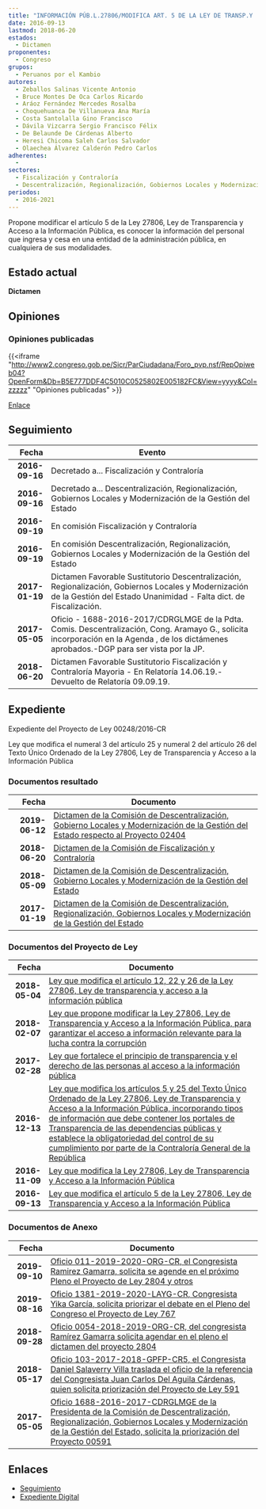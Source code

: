 ```yaml
---
title: "INFORMACIÓN PÚB.L.27806/MODIFICA ART. 5 DE LA LEY DE TRANSP.Y .."
date: 2016-09-13
lastmod: 2018-06-20
estados: 
  - Dictamen
proponentes: 
  - Congreso
grupos: 
  - Peruanos por el Kambio
autores: 
  - Zeballos Salinas Vicente Antonio
  - Bruce Montes De Oca Carlos Ricardo
  - Aráoz Fernández Mercedes Rosalba
  - Choquehuanca De Villanueva Ana María
  - Costa Santolalla Gino Francisco
  - Dávila Vizcarra Sergio Francisco Félix
  - De Belaunde De Cárdenas Alberto
  - Heresi Chicoma Saleh Carlos Salvador
  - Olaechea Álvarez Calderón Pedro Carlos
adherentes: 
  - 
sectores: 
  - Fiscalización y Contraloría
  - Descentralización, Regionalización, Gobiernos Locales y Modernización de la Gestión del Estado
periodos: 
  - 2016-2021
---
```


Propone modificar el artículo 5 de la Ley 27806, Ley de Transparencia y Acceso a la Información Pública, es conocer la información del personal que ingresa y cesa en una entidad de la administración pública, en cualquiera de sus modalidades.


## Estado actual

**Dictamen**

## Opiniones

### Opiniones publicadas

{{<iframe "http://www2.congreso.gob.pe/Sicr/ParCiudadana/Foro_pvp.nsf/RepOpiweb04?OpenForm&Db=B5E777DDF4C5010C0525802E005182FC&View=yyyy&Col=zzzzz" "Opiniones publicadas" >}}

[Enlace](http://www2.congreso.gob.pe/Sicr/ParCiudadana/Foro_pvp.nsf/RepOpiweb04?OpenForm&Db=B5E777DDF4C5010C0525802E005182FC&View=yyyy&Col=zzzzz)

## Seguimiento

| Fecha | Evento |
|------:|--------|
| **2016-09-16** | Decretado a... Fiscalización y Contraloría|
| **2016-09-16** | Decretado a... Descentralización, Regionalización, Gobiernos Locales y Modernización de la Gestión del Estado|
| **2016-09-19** | En comisión Fiscalización y Contraloría|
| **2016-09-19** | En comisión Descentralización, Regionalización, Gobiernos Locales y Modernización de la Gestión del Estado|
| **2017-01-19** | Dictamen Favorable Sustitutorio Descentralización, Regionalización, Gobiernos Locales y Modernización de la Gestión del Estado Unanimidad - Falta dict. de Fiscalización.|
| **2017-05-05** | Oficio - 1688-2016-2017/CDRGLMGE de la Pdta. Comis. Descentralización, Cong. Aramayo G., solicita incorporación en la Agenda , de los dictámenes aprobados.-DGP para ser vista por la JP.|
| **2018-06-20** | Dictamen Favorable Sustitutorio Fiscalización y Contraloría Mayoria - En Relatoría 14.06.19.-Devuelto de Relatoría 09.09.19.|


## Expediente

Expediente del Proyecto de Ley 00248/2016-CR

Ley que modifica el numeral 3 del artículo 25 y numeral 2 del artículo 26 del Texto Único Ordenado de la Ley 27806, Ley de Transparencia y Acceso a la Información Pública


### Documentos resultado

| Fecha | Documento |
|------:|--------|
| **2019-06-12** | [Dictamen de la Comisión de Descentralización, Gobierno Locales y Modernización de la Gestión del Estado respecto al Proyecto 02404](http://www.leyes.congreso.gob.pe/Documentos/2016_2021/Dictamenes/Proyectos_de_Ley/02404DC08MAY20190612.pdf) |
| **2018-06-20** | [Dictamen de la Comisión de Fiscalización y Contraloría](http://www.leyes.congreso.gob.pe/Documentos/2016_2021/Dictamenes/Proyectos_de_Ley/00248DC12MAY20180620.pdf) |
| **2018-05-09** | [Dictamen de la Comisión de Descentralización, Gobierno Locales y Modernización de la Gestión del Estado](http://www.leyes.congreso.gob.pe/Documentos/2016_2021/Dictamenes/Proyectos_de_Ley/00767DC08MAY20180509.pdf) |
| **2017-01-19** | [Dictamen de la Comisión de Descentralización, Regionalización, Gobiernos Locales y Modernización de la Gestión del Estado](http://www.leyes.congreso.gob.pe/Documentos/2016_2021/Dictamenes/Proyectos_de_Ley/00248DC08MAY20170119.pdf) |

### Documentos del Proyecto de Ley

| Fecha | Documento |
|------:|--------|
| **2018-05-04** | [Ley que modifica el artículo 12, 22 y 26 de la Ley 27806, Ley de transparencia y acceso a la información pública](http://www.leyes.congreso.gob.pe/Documentos/2016_2021/Proyectos_de_Ley_y_de_Resoluciones_Legislativas/PL0280420180504..pdf) |
| **2018-02-07** | [Ley que propone modificar la Ley 27806, Ley de Transparencia y Acceso a la Información Pública, para garantizar el acceso a información relevante para la lucha contra la corrupción](http://www.leyes.congreso.gob.pe/Documentos/2016_2021/Proyectos_de_Ley_y_de_Resoluciones_Legislativas/PL0240420180207.pdf) |
| **2017-02-28** | [Ley que fortalece el principio de transparencia y el derecho de las personas al acceso a la información pública](http://www.leyes.congreso.gob.pe/Documentos/2016_2021/Proyectos_de_Ley_y_de_Resoluciones_Legislativas/PL0099520170228.pdf) |
| **2016-12-13** | [Ley que modifica los artículos 5 y 25 del Texto Único Ordenado de la Ley 27806, Ley de Transparencia y Acceso a la Información Pública, incorporando tipos de información que debe contener los portales de Transparencia de las dependencias públicas y establece la obligatoriedad del control de su cumplimiento por parte de la Contraloría General de la República](http://www.leyes.congreso.gob.pe/Documentos/2016_2021/Proyectos_de_Ley_y_de_Resoluciones_Legislativas/PL0076720161213..pdf) |
| **2016-11-09** | [Ley que modifica la Ley 27806, Ley de Transparencia y Acceso a la Información Pública](http://www.leyes.congreso.gob.pe/Documentos/2016_2021/Proyectos_de_Ley_y_de_Resoluciones_Legislativas/PL0059120161109.pdf) |
| **2016-09-13** | [Ley que modifica el artículo 5 de la Ley 27806, Ley de Transparencia y Acceso a la Información Pública](http://www.leyes.congreso.gob.pe/Documentos/2016_2021/Proyectos_de_Ley_y_de_Resoluciones_Legislativas/PL0024820160913..pdf) |

### Documentos de Anexo

| Fecha | Documento |
|------:|--------|
| **2019-09-10** | [Oficio 011-2019-2020-ORG-CR, el Congresista Ramirez Gamarra, solicita se agende en el próximo Pleno el Proyecto de Ley 2804 y otros](http://www.leyes.congreso.gob.pe/Documentos/2016_2021/Oficios/Congresistas/OFICIO-011-2019-2020-ORG-CR.pdf) |
| **2019-08-16** | [Oficio 1381-2019-2020-LAYG-CR, Congresista Yika García, solicita priorizar el debate en el Pleno del Congreso el Proyecto de Ley 767](http://www.leyes.congreso.gob.pe/Documentos/2016_2021/Oficios/Congresistas/OFICIO-1381-2019-2020-LAYG-CR.pdf) |
| **2018-09-28** | [Oficio 0054-2018-2019-ORG-CR, del congresista Ramírez Gamarra solicita agendar en el pleno el dictamen del proyecto 2804](http://www.leyes.congreso.gob.pe/Documentos/2016_2021/Oficios/Congresistas/OFICIO-0054-2018-2019-ORG-CR.pdf) |
| **2018-05-17** | [Oficio 103-2017-2018-GPFP-CR5, el Congresista Daniel Salaverry Villa traslada el oficio de la referencia del Congresista Juan Carlos Del Aguila Cárdenas, quien solicita priorización del Proyecto de Ley 591](http://www.leyes.congreso.gob.pe/Documentos/2016_2021/Oficios/Grupos_Parlamentarios/OFICIO-103-2017-2018-GPFP-CR.pdf) |
| **2017-05-05** | [Oficio 1688-2016-2017-CDRGLMGE de la Presidenta de la Comisión de Descentralización, Regionalización, Gobiernos Locales y Modernización de la Gestión del Estado, solicita la priorización del Proyecto 00591](http://www.leyes.congreso.gob.pe/Documentos/2016_2021/Oficios/Comisiones_Ordinarias/OFICIO-1688-2016-2017-CDRGLMGE.pdf) |

## Enlaces 

- [Seguimiento](http://www2.congreso.gob.pe/Sicr/TraDocEstProc/CLProLey2016.nsf/f7fff46988ca05b1052578e100829cc7/22e59e8d5eeb86140525802e005559a4?OpenDocument)
- [Expediente Digital](http://www2.congreso.gob.pehttp://www2.congreso.gob.pe/Sicr/TraDocEstProc/CLProLey2016.nsf/f7fff46988ca05b1052578e100829cc7/22e59e8d5eeb86140525802e005559a4?OpenDocument&Click=05257FB7005EB655.eb71d0cf91d8294e05256cdf006b5706/$Body/0.1C6C)
